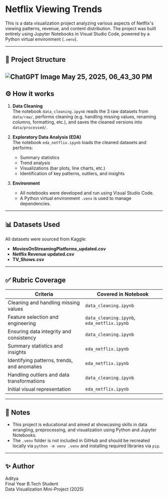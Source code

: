 # Netflix Viewing Trends

This is a data visualization project analyzing various aspects of Netflix's viewing patterns, revenue, and content distribution. The project was built entirely using Jupyter Notebooks in Visual Studio Code, powered by a Python virtual environment (`.venv`).

---
## 📁 Project Structure
![ChatGPT Image May 25, 2025, 06_43_30 PM](https://github.com/user-attachments/assets/1b4b0597-43ab-4fb9-aee1-b016bd14a666)
---



## ⚙️ How it works

1. **Data Cleaning**  
   The notebook `data_cleaning.ipynb` reads the 3 raw datasets from `data/raw/`, performs cleaning (e.g. handling missing values, renaming columns, formatting, etc.), and saves the cleaned versions into `data/processed/`.

2. **Exploratory Data Analysis (EDA)**  
   The notebook `eda_netflix.ipynb` loads the cleaned datasets and performs:
   - Summary statistics
   - Trend analysis
   - Visualizations (bar plots, line charts, etc.)
   - Identification of key patterns, outliers, and insights

3. **Environment**  
   - All notebooks were developed and run using Visual Studio Code.
   - A Python virtual environment `.venv` is used to manage dependencies.

---

## 📊 Datasets Used

All datasets were sourced from Kaggle:
- **MoviesOnStreamingPlatforms_updated.csv**
- **Netflix Revenue updated.csv**
- **TV_Shows.csv**

---

## ✅ Rubric Coverage

| Criteria                                    | Covered in Notebook                |
|--------------------------------------------|------------------------------------|
| Cleaning and handling missing values       | `data_cleaning.ipynb`              |
| Feature selection and engineering          | `data_cleaning.ipynb`, `eda_netflix.ipynb` |
| Ensuring data integrity and consistency    | `data_cleaning.ipynb`              |
| Summary statistics and insights            | `eda_netflix.ipynb`                |
| Identifying patterns, trends, and anomalies| `eda_netflix.ipynb`                |
| Handling outliers and data transformations | `data_cleaning.ipynb`              |
| Initial visual representation              | `eda_netflix.ipynb`                |

---

## 📌 Notes

- This project is educational and aimed at showcasing skills in data wrangling, preprocessing, and visualization using Python and Jupyter Notebooks.
- The `.venv` folder is not included in GitHub and should be recreated locally via `python -m venv .venv` and installing required libraries via `pip`.

---

## ✨ Author

Aditya  
Final Year B.Tech Student  
Data Visualization Mini-Project (2025)
